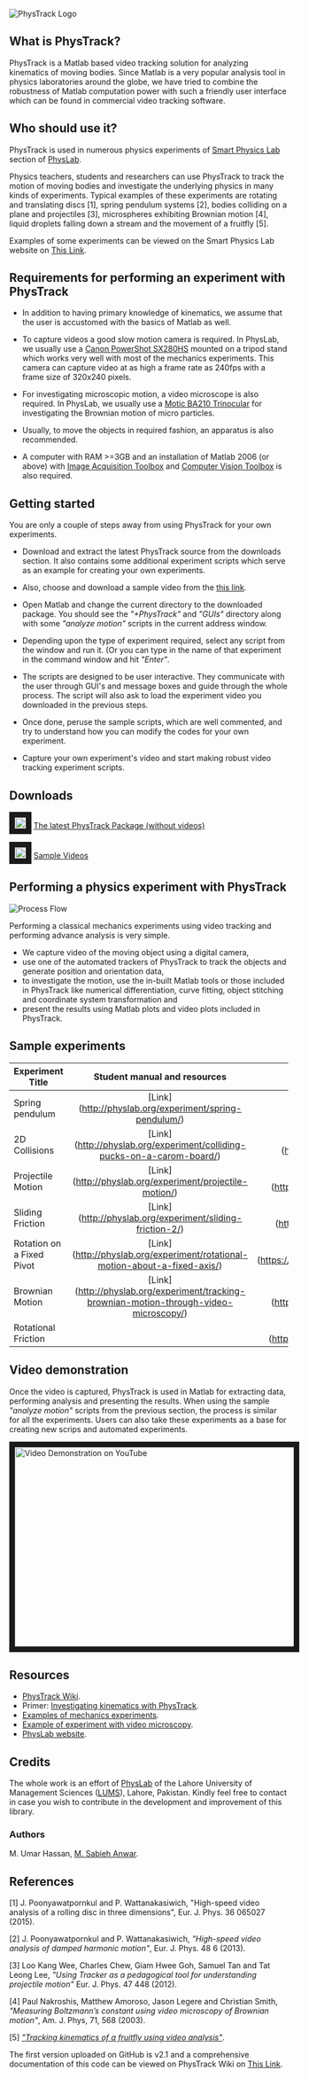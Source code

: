 ![PhysTrack Logo](http://i.imgur.com/5YFi1E8.png)

## What is PhysTrack?

PhysTrack is a Matlab based video tracking solution for analyzing kinematics of moving bodies. Since Matlab is a very popular analysis tool in physics laboratories around the globe, we have tried to combine the robustness of Matlab computation power with such a friendly user interface which can be found in commercial video tracking software.

## Who should use it?

PhysTrack is used in numerous physics experiments of [Smart Physics Lab](http://physlab.org/smart-physics/) section of [PhysLab](http://physlab.org/smart-physics/). 

Physics teachers, students and researchers can use PhysTrack to track the motion of moving bodies and investigate the underlying physics in many kinds of experiments. Typical examples of these experiments are rotating and translating discs [1], spring pendulum systems [2], bodies colliding on a plane and projectiles [3], microspheres exhibiting Brownian motion [4], liquid droplets falling down a stream and the movement of a fruitfly [5].

Examples of some experiments can be viewed on the Smart Physics Lab website on [This Link](http://physlab.org/smart-physics/).

## Requirements for performing an experiment with PhysTrack

* In addition to having primary knowledge of kinematics, we assume that the user is accustomed with the basics of Matlab as well.

* To capture videos a good slow motion camera is required. In PhysLab, we usually use a [Canon PowerShot SX280HS](https://www.cnet.com/products/canon-powershot-sx280-hs/review/) mounted on a tripod stand which works very well with most of the mechanics experiments. This camera can capture video at as high a frame rate as 240fps with a frame size of 320x240 pixels.

* For investigating microscopic motion, a video microscope is also required. In PhysLab, we usually use a [Motic BA210 Trinocular](http://www.motic.com/As_LifeSciences_UM_BA210/product_240.html) for investigating the Brownian motion of micro particles.

* Usually, to move the objects in required fashion, an apparatus is also recommended.

* A computer with RAM >=3GB and an installation of Matlab 2006 (or above) with [Image Acquisition Toolbox](https://www.mathworks.com/products/imaq.html) and [Computer Vision Toolbox](https://www.mathworks.com/products/computer-vision.html) is also required.

## Getting started

You are only a couple of steps away from using PhysTrack for your own experiments. 

* Download and extract the latest PhysTrack source from the downloads section. It also contains some additional experiment scripts which serve as an example for creating your own experiments.

* Also, choose and download a sample video from the [this link](https://github.com/umartechboy/PhysTrack/tree/master/SampleVideos).

* Open Matlab and change the current directory to the downloaded package. You should see the _"+PhysTrack"_ and _"GUIs"_ directory along with some _"analyze motion"_ scripts in the current address window.

* Depending upon the type of experiment required, select any script from the window and run it. (Or you can type in the name of that experiment in the command window and hit _"Enter"_.

* The scripts are designed to be user interactive. They communicate with the user through GUI's and message boxes and guide through the whole process. The script will also ask to load the experiment video you downloaded in the previous steps.

* Once done, peruse the sample scripts, which are well commented, and try to understand how you can modify the codes for your own experiment.

* Capture your own experiment's video and start making robust video tracking experiment scripts.

## Downloads

<a href="https://minhaskamal.github.io/DownGit/#/home?url=https://github.com/umartechboy/PhysTrack/tree/master/Source%20Code" target="_blank"><img src="http://www.free-icons-download.net/images/download-logo-icon-45961.png" 
alt="PhysTrack Package" width="20" height="20" border="10" /></a> [The latest PhysTrack Package (without videos)](https://minhaskamal.github.io/DownGit/#/home?url=https://github.com/umartechboy/PhysTrack/tree/master/Source%20Code)

<a href="https://minhaskamal.github.io/DownGit/#/home?url=https://github.com/umartechboy/PhysTrack/tree/master/SampleVideos" target="_blank"><img src="http://www.free-icons-download.net/images/download-logo-icon-45961.png" 
alt="PhysTrack Package" width="20" height="20" border="10" /></a> [Sample Videos](https://minhaskamal.github.io/DownGit/#/home?url=https://github.com/umartechboy/PhysTrack/tree/master/SampleVideos)

## Performing a physics experiment with PhysTrack

![Process Flow](http://i.imgur.com/iYiVtuD.png)

Performing a classical mechanics experiments using video tracking and performing advance analysis is very simple.

* We capture video of the moving object using a digital camera, 
* use one of the automated trackers of PhysTrack to track the objects and generate position and orientation data,
* to investigate the motion, use the in-built Matlab tools or those included in PhysTrack like numerical differentiation, curve fitting, object stitching and coordinate system transformation and
* present the results using Matlab plots and video plots included in PhysTrack.

## Sample experiments
| Experiment Title | Student manual and resources | Sample Analysis Codes| Sample Videos|
| ------------------ |:----------:| :----------:|:----------:|
|	Spring pendulum	|	[Link]	(http://physlab.org/experiment/spring-pendulum/)	|	[analyze1DSHM.m]	(https://github.com/umartechboy/PhysTrack/blob/master/Source%20Code/analyze1DSHM.m)	|	[Link]	(https://github.com/umartechboy/PhysTrack/tree/master/SampleVideos/SpringPendulum) 	|
|	2D Collisions	|	[Link]	(http://physlab.org/experiment/colliding-pucks-on-a-carom-board/)	|	[analyze2DCollision.m]	(https://github.com/umartechboy/PhysTrack/blob/master/Source%20Code/analyze2DCollision.m)	|	[Link]	(https://github.com/umartechboy/PhysTrack/tree/master/SampleVideos/CaromPuck)	|
|	Projectile Motion	|	[Link]	(http://physlab.org/experiment/projectile-motion/)	|	[analyzeProjectileMotion.m]	(https://github.com/umartechboy/PhysTrack/blob/master/Source%20Code/analyzeProjectileMotion.m)	|	[Link]	(https://github.com/umartechboy/PhysTrack/tree/master/SampleVideos/Projectile%20Motion)	|
|	Sliding Friction	|	[Link]	(http://physlab.org/experiment/sliding-friction-2/)	|	[analyzeSlidingFriction.m]	(https://github.com/umartechboy/PhysTrack/blob/master/Source%20Code/analyzeSlidingFriction.m)	|	[Link]	(https://github.com/umartechboy/PhysTrack/tree/master/SampleVideos/SlidingFriction)	|
|	Rotation on a Fixed Pivot	|	[Link]	(http://physlab.org/experiment/rotational-motion-about-a-fixed-axis/)	|	[analyzeRotationOnAFixedPivot.m]	(https://github.com/umartechboy/PhysTrack/blob/master/Source%20Code/analyzeRotationOnAFixedPivot.m)	|	[Link]	(https://github.com/umartechboy/PhysTrack/tree/master/SampleVideos/RotationOnAFixedPivot)	|
|	Brownian Motion	|	[Link]	(http://physlab.org/experiment/tracking-brownian-motion-through-video-microscopy/)	|	[analyzeBrownianMotion.m]	(https://github.com/umartechboy/PhysTrack/blob/master/Source%20Code/analyzeBrownianMotion.m)	|	[Link]	(https://github.com/umartechboy/PhysTrack/tree/master/SampleVideos/BrownianMotion)	|
|	Rotational Friction	|			|	[analyzeRotationalFriction.m]	(https://github.com/umartechboy/PhysTrack/blob/master/Source%20Code/analyzeRotationalFriction.m)	|	[Link]	(https://github.com/umartechboy/PhysTrack/blob/master/SampleVideos/RollingCylinder.MP4)	|



## Video demonstration

Once the video is captured, PhysTrack is used in Matlab for extracting data, performing analysis and presenting the results. When using the sample _"analyze motion"_ scripts from the previous section, the process is similar for all the experiments. Users can also take these experiments as a base for creating new scrips and automated experiments.

<a href="http://www.youtube.com/watch?feature=player_embedded&v=tSQxx-jpT-Q" target="_blank"><img src="http://i.imgur.com/VrLSe5p.png" 
alt="Video Demonstration on YouTube" width="650" height="360" border="10" /></a>

## Resources

* [PhysTrack Wiki](https://github.com/umartechboy/PhysTrack/wiki).
* Primer: [Investigating kinematics with PhysTrack](http://physlab.org/wp-content/uploads/2016/03/primer_videoTracking.pdf).
* [Examples of mechanics experiments](http://physlab.org/tag/mechanics/).
* [Example of experiment with video microscopy](http://physlab.org/experiment/tracking-brownian-motion-through-video-microscopy/).
* [PhysLab website](http://physlab.org/).

## Credits

The whole work is an effort of <a href="http://physlab.org/">PhysLab</a> of the Lahore University of Management Sciences (<a href="https://lums.edu.pk/">LUMS</a>), Lahore, Pakistan. Kindly feel free to contact in case you wish to contribute in the development and improvement of this library.

### Authors

M. Umar Hassan, [M. Sabieh Anwar](http://physlab.org/muhammad-sabieh-anwar-personal/).

## References

[1] J. Poonyawatpornkul and P. Wattanakasiwich, "High-speed video analysis of a rolling disc in three dimensions", Eur. J. Phys. 36 065027 (2015).

[2] J. Poonyawatpornkul and P. Wattanakasiwich, _"High-speed video analysis of damped harmonic motion"_, Eur. J. Phys. 48 6 (2013).

[3] Loo Kang Wee, Charles Chew, Giam Hwee Goh, Samuel Tan and Tat Leong Lee, _"Using Tracker as a pedagogical tool for understanding projectile motion"_ Eur. J. Phys. 47 448 (2012).

[4] Paul Nakroshis, Matthew Amoroso, Jason Legere and Christian Smith, _"Measuring Boltzmann’s constant using video microscopy of Brownian motion"_, Am. J. Phys, 71, 568 (2003).

[5] [_"Tracking kinematics of a fruitfly using video analysis"_](http://goo.gl/ljypdC).

The first version uploaded on GitHub is v2.1 and a comprehensive documentation of this code can be viewed on PhysTrack Wiki on <a href="https://github.com/umartechboy/PhysTrack/wiki">This Link</a>. 

